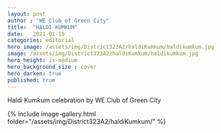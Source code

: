 ```yaml
---
layout: post
author : "WE Club of Green City"
title:  "HALDI KUMKUM"
date:   2021-01-15
categories: editorial
hero_image: /assets/img/District323A2/haldiKumkum/haldikumkum.jpg
image: /assets/img/District323A2/haldiKumkum/haldikumkum.jpg
hero_height: is-medium
hero_background_size : cover
hero_darken: true
published: true
---
```


Haldi Kumkum celebration by WE Club of Green City

{% include image-gallery.html folder="/assets/img/District323A2/haldiKumkum/" %}